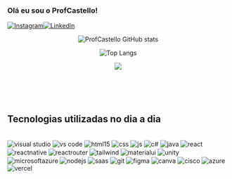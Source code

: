 ### Olá eu sou o ProfCastello!

[![Instagram](https://img.shields.io/badge/Instagram-E4405F?style=for-the-badge&logo=instagram&logoColor=white)](https://www.instagram.com/)[![Linkedin](https://img.shields.io/badge/LinkedIn-0077B5?style=for-the-badge&logo=linkedin&logoColor=white)](https://www.linkedin.com/)

<!-- <a href="https://github.com/ProfCastello">
  <img align="center" height="180rem" src="https://github-readme-stats.vercel.app/api?username=ProfCastello&show_icons=true&theme=dracula">
</a>

<a href="https://github.com/ProfCastello">
  <img align="center" height="180rem" src="https://github-readme-stats.vercel.app/api/top-langs/?username=ProfCastello&layout=compact&theme=dracula">
</a> -->



<div  align="center" style="margin-bottom:100px">

![ProfCastello GitHub stats](https://github-readme-stats.vercel.app/api?username=ProfCastello&show_icons=true&theme=dracula)

![Top Langs](https://github-readme-stats.vercel.app/api/top-langs/?username=ProfCastello&layout=compact&langs_count=6&theme=dracula)


<!--![WEEK](https://github-readme-streak-stats.herokuapp.com?user=ProfCastello&theme=dracula&layout=weekly)-->

![](https://github-readme-stats-git-main-ProfCastello.vercel.app/api/top-langs/?username=ProfCastello&show_icons=true&theme=dracula&layout=compact)

 </div>

## Tecnologias utilizadas no dia a dia

<div style="display: inline_block"> <br/>

<img align="center" alt="visual studio" src="https://img.shields.io/badge/Visual%20Studio-5C2D91.svg?style=for-the-badge&logo=visual-studio&logoColor=white">

<img align="center" alt="vs code" src="https://img.shields.io/badge/Visual%20Studio%20Code-0078d7.svg?style=for-the-badge&logo=visual-studio-code&logoColor=white">

<img align="center" alt="html15" src="https://img.shields.io/badge/HTML5-E34F26?style=for-the-badge&logo=html5&logoColor=white">

<img align="center" alt="css" src="https://img.shields.io/badge/CSS3-1572B6?style=for-the-badge&logo=css3&logoColor=white">

<img align="center" alt="js" src="https://img.shields.io/badge/JavaScript-F7DF1E?style=for-the-badge&logo=javascript&logoColor=black">

<img align="center" alt="c#" src="https://img.shields.io/badge/c%23-%23239120.svg?style=for-the-badge&logo=csharp&logoColor=white">

<img align="center" alt="java" src="https://img.shields.io/badge/Java-%23007396.svg?style=for-the-badge&logo=java&logoColor=white">

<img align="center" alt="react" src="https://img.shields.io/badge/React-20232A?style=for-the-badge&logo=react&logoColor=61DAFB">

<img align="center" alt="reactnative" src="https://img.shields.io/badge/React_Native-20232A?style=for-the-badge&logo=react&logoColor=61DAFB">

<img align="center" alt="reactrouter" src="https://img.shields.io/badge/React_Router-CA4245?style=for-the-badge&logo=react-router&logoColor=white">

<img align="center" alt="tailwind" src="https://img.shields.io/badge/Tailwind_CSS-38B2AC?style=for-the-badge&logo=tailwind-css&logoColor=white">

<img align="center" alt="materialui" src="https://img.shields.io/badge/Material--UI-0081CB?style=for-the-badge&logo=material-ui&logoColor=white">

<img align="center" alt="unity" src="https://img.shields.io/badge/Unity-100000?style=for-the-badge&logo=unity&logoColor=white">

<img align="center" alt="microsoftazure" src="https://img.shields.io/badge/Microsoft_Azure-0089D6?style=for-the-badge&logo=microsoft-azure&logoColor=white">

<img align="center" alt="nodejs" src="https://img.shields.io/badge/Node.js-43853D?style=for-the-badge&logo=node.js&logoColor=white">

<img align="center" alt="saas" src="https://img.shields.io/badge/Sass-CC6699?style=for-the-badge&logo=sass&logoColor=white">

<img align="center" alt="git" src="https://img.shields.io/badge/GIT-E44C30?style=for-the-badge&logo=git&logoColor=white">

<img align="center" alt="figma" src="https://img.shields.io/badge/figma-%23F24E1E.svg?style=for-the-badge&logo=figma&logoColor=white">

<img align="center" alt="canva" src="https://img.shields.io/badge/Canva-%2300C4CC.svg?style=for-the-badge&logo=Canva&logoColor=white">

<img align="center" alt="cisco" src="https://img.shields.io/badge/cisco-%23049fd9.svg?style=for-the-badge&logo=cisco&logoColor=black">

<img align="center" alt="azure" src="https://img.shields.io/badge/azure-%230072C6.svg?style=for-the-badge&logo=microsoftazure&logoColor=whitee">

<img align="center" alt="vercel" src="https://img.shields.io/badge/vercel-%23000000.svg?style=for-the-badge&logo=vercel&logoColor=white">

</div>
